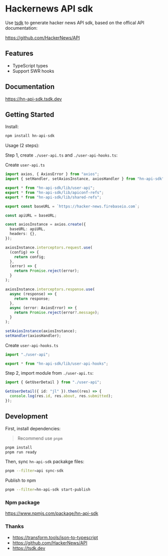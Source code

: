 # Hackernews API sdk

Use [tsdk](https://tsdk.dev) to generate hacker news API sdk, based on the offical API documentation:

https://github.com/HackerNews/API

## Features

- TypeScript types
- Support SWR hooks

## Documentation

https://hn-api-sdk.tsdk.dev

## Getting Started

Install:

```sh
npm install hn-api-sdk
```

Usage (2 steps):

Step 1, create `./user-api.ts` and `./user-api-hooks.ts`:

Create `user-api.ts`

```ts
import axios, { AxiosError } from "axios";
import { setHandler, setAxiosInstance, axiosHandler } from "hn-api-sdk";

export * from "hn-api-sdk/lib/user-api";
export * from "hn-api-sdk/lib/apiconf-refs";
export * from "hn-api-sdk/lib/shared-refs";

export const baseURL = `https://hacker-news.firebaseio.com`;

const apiURL = baseURL;

const axiosInstance = axios.create({
  baseURL: apiURL,
  headers: {},
});

axiosInstance.interceptors.request.use(
  (config) => {
    return config;
  },
  (error) => {
    return Promise.reject(error);
  }
);

axiosInstance.interceptors.response.use(
  async (response) => {
    return response;
  },
  async (error: AxiosError) => {
    return Promise.reject(error?.message);
  }
);

setAxiosInstance(axiosInstance);
setHandler(axiosHandler);
```

Create `user-api-hooks.ts`

```ts user-api-hooks.ts
import "./user-api";

export * from "hn-api-sdk/lib/user-api-hooks";
```

Step 2, import module from `./user-api.ts`:

```ts
import { GetUserDetail } from "./user-api";

GetUserDetail({ id: "jl" }).then((res) => {
  console.log(res.id, res.about, res.submitted);
});
```

## Development

First, install dependencies:

> Recommend use `pnpm`

```sh
pnpm install
pnpm run ready
```

Then, sync `hn-api-sdk` packakge files:

```sh
pnpm --filter=api sync-sdk
```

Publish to npm

```sh
pnpm --filter=hn-api-sdk start-publish
```

### Npm package

https://www.npmjs.com/package/hn-api-sdk

### Thanks

- https://transform.tools/json-to-typescript
- https://github.com/HackerNews/API
- https://tsdk.dev
